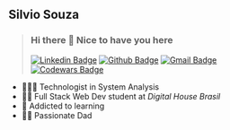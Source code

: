 ## Silvio Souza

> ### Hi there 👋 Nice to have you here
> [![Linkedin Badge](https://img.shields.io/badge/-LinkedIn-blue?style=flat-square&logo=Linkedin&logoColor=white&link=https://www.linkedin.com/in/jr-silvio-souza/)](https://www.linkedin.com/in/jr-silvio.souza/)
[![Github Badge](https://img.shields.io/badge/-Github-000?style=flat-square&logo=Github&logoColor=white&link=https://github.com/SJblu)](https://github.com/SJblu)
[![Gmail Badge](https://img.shields.io/badge/-Gmail-c14438?style=flat-square&logo=Gmail&logoColor=white&link=mailto:jr.silvio.souza@gmail.com)](mailto:jr.silvio.souza@gmail.com)
[![Codewars Badge](https://www.codewars.com/users/nymalone/badges/micro)](https://www.codewars.com/users/SJblu/badges/micro)

- 👨🏻‍🎓 Technologist in System Analysis 
- 👨‍💻 Full Stack Web Dev student at *Digital House Brasil* 
- 🚀 Addicted to learning 
- 👨‍👦 Passionate Dad 




<!--  Tabela com linguagens mais usadas no GitHub
[![Top Langs](https://github-readme-stats.vercel.app/api/top-langs/?username=SJblu)](https://github.com/SJblu/SJblu)
-->


<!--
**SJblu/SJblu** is a ✨ _special_ ✨ repository because its `README.md` (this file) appears on your GitHub profile.

Here are some ideas to get you started:

- 🔭 I’m currently working on ...
- 🌱 I’m currently learning ...
- 👯 I’m looking to collaborate on ...
- 🤔 I’m looking for help with ...
- 💬 Ask me about ...
- 📫 How to reach me: ...
- 😄 Pronouns: ...
- ⚡ Fun fact: ...
-->
